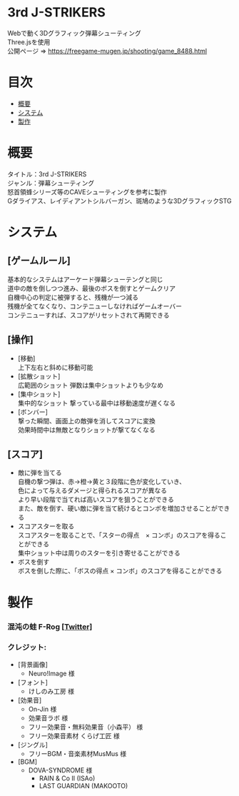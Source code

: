 # 3rd J-STRIKERS
Webで動く3Dグラフィック弾幕シューティング  
Three.jsを使用  
公開ページ => https://freegame-mugen.jp/shooting/game_8488.html

# 目次
* [概要](#概要)
* [システム](#システム)
* [製作](#製作)

# 概要
タイトル：3rd J-STRIKERS  
ジャンル：弾幕シューティング  
怒首領蜂シリーズ等のCAVEシューティングを参考に製作  
Gダライアス、レイディアントシルバーガン、斑鳩のような3DグラフィックSTG

# システム
## [ゲームルール]
基本的なシステムはアーケード弾幕シューテングと同じ  
道中の敵を倒しつつ進み、最後のボスを倒すとゲームクリア  
自機中心の判定に被弾すると、残機が一つ減る  
残機が全てなくなり、コンテニューしなければゲームオーバー  
コンテニューすれば、スコアがリセットされて再開できる

## [操作]
* [移動]  
上下左右と斜めに移動可能  
* [拡散ショット]  
広範囲のショット 弾数は集中ショットよりも少なめ  
* [集中ショット]  
集中的なショット 撃っている最中は移動速度が遅くなる  
* [ボンバー]  
撃った瞬間、画面上の敵弾を消してスコアに変換  
効果時間中は無敵となりショットが撃てなくなる

## [スコア]
* 敵に弾を当てる   
自機の撃つ弾は、赤→橙→黄と３段階に色が変化していき、  
色によって与えるダメージと得られるスコアが異なる  
より早い段階で当てれば高いスコアを狙うことができる  
また、敵を倒す、硬い敵に弾を当て続けるとコンボを増加させることができる
* スコアスターを取る  
スコアスターを取ることで、「スターの得点　× コンボ」のスコアを得ることができる  
集中ショット中は周りのスターを引き寄せることができる
* ボスを倒す  
ボスを倒した際に、「ボスの得点 × コンボ」のスコアを得ることができる


# 製作
### 混沌の蛙 F-Rog [[Twitter]](https://twitter.com/CF_Frog)  
### クレジット:
* [背景画像]
    * Neuro!Image 様
* [フォント]
    * けしのみ工房 様
* [効果音]
    * On-Jin 様
    * 効果音ラボ 様
    * フリー効果音・無料効果音（小森平） 様
    * フリー効果音素材 くらげ工匠 様
* [ジングル]
    * フリーBGM・音楽素材MusMus 様
* [BGM]
    * DOVA-SYNDROME 様
        * RAIN & Co II (ISAo)
        * LAST GUARDIAN (MAKOOTO)
